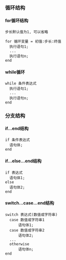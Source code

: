 ### 循环结构

#### for循环结构
`步长默认值为1, 可以省略`
```
for 循环变量 = 初值:步长:终值
  执行语句1;
  ...
  执行语句n;
end
```

#### while循环
```
while 条件表达式
  执行语句1;
  ...
  执行语句n;
end
```

### 分支结构
#### if...end结构
```
if 条件表达式
  语句体;
end
```

#### if...else...end结构
```
if 表达式
  语句体1;
else 
  语句体2;
end
```

#### switch...case...end结构
```
switch 表达式(数值或字符串)
  case 数值或字符串1
      语句体1;
  case 数值或字符串2
      语句体2;
  ...
  otherwise
      语句体n;
end
```